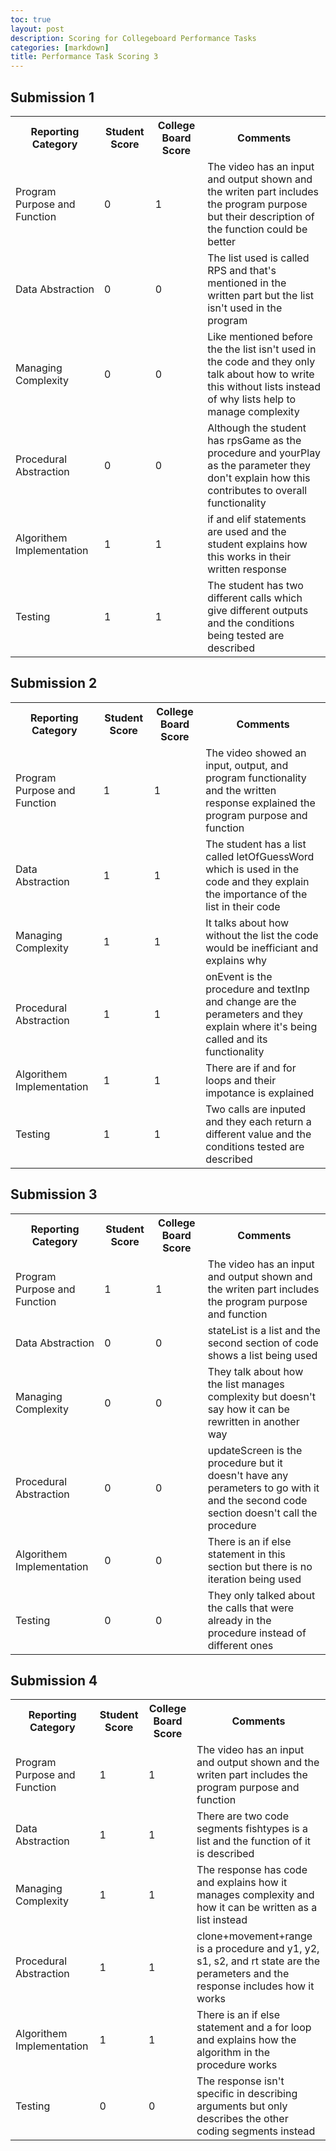 ```yaml
---
toc: true
layout: post
description: Scoring for Collegeboard Performance Tasks
categories: [markdown]
title: Performance Task Scoring 3
---
```


<h2>Submission 1</h2>
<table>
  <tr>
    <th>Reporting Category</th>
    <th>Student Score</th>
    <th>College Board Score</th>
    <th>Comments</th>
  </tr>
  <tr>
    <td>Program Purpose and Function</td>
    <td>0</td>
    <td>1</td>
    <td>The video has an input and output shown and the writen part includes the program purpose but their description of the function could be better</td>
  </tr>
  <tr>
    <td>Data Abstraction</td>
    <td>0</td>
    <td>0</td>
    <td>The list used is called RPS and that's mentioned in the written part but the list isn't used in the program</td>
  </tr>
  <tr>
    <td>Managing Complexity</td>
    <td>0</td>
    <td>0</td>
    <td>Like mentioned before the the list isn't used in the code and they only talk about how to write this without lists instead of why lists help to manage complexity</td>
  </tr>
  <tr>
    <td>Procedural Abstraction</td>
    <td>0</td>
    <td>0</td>
    <td>Although the student has rpsGame as the procedure and yourPlay as the parameter they don't explain how this contributes to overall functionality</td>
  </tr>
  <tr>
    <td>Algorithem Implementation</td>
    <td>1</td>
    <td>1</td>
    <td>if and elif statements are used and the student explains how this works in their written response</td>
  </tr>
  <tr>
    <td>Testing</td>
    <td>1</td>
    <td>1</td>
    <td>The student has two different calls which give different outputs and the conditions being tested are described</td>
  </tr>
</table>

<h2>Submission 2</h2>
<table>
  <tr>
    <th>Reporting Category</th>
    <th>Student Score</th>
    <th>College Board Score</th>
    <th>Comments</th>
  </tr>
  <tr>
    <td>Program Purpose and Function</td>
    <td>1</td>
    <td>1</td>
    <td>The video showed an input, output, and program functionality and the written response explained the program purpose and function </td>
  </tr>
  <tr>
    <td>Data Abstraction</td>
    <td>1</td>
    <td>1</td>
    <td>The student has a list called letOfGuessWord which is used in the code and they explain the importance of the list in their code</td>
  </tr>
  <tr>
    <td>Managing Complexity</td>
    <td>1</td>
    <td>1</td>
    <td>It talks about how without the list the code would be inefficiant and explains why</td>
  </tr>
  <tr>
    <td>Procedural Abstraction</td>
    <td>1</td>
    <td>1</td>
    <td>onEvent is the procedure and textInp and change are the perameters and they explain where it's being called and its functionality</td>
  </tr>
  <tr>
    <td>Algorithem Implementation</td>
    <td>1</td>
    <td>1</td>
    <td>There are if and for loops and their impotance is explained</td>
  </tr>
  <tr>
    <td>Testing</td>
    <td>1</td>
    <td>1</td>
    <td>Two calls are inputed and they each return a different value and the conditions tested are described</td>
  </tr>
</table>

<h2>Submission 3</h2>
<table>
  <tr>
    <th>Reporting Category</th>
    <th>Student Score</th>
    <th>College Board Score</th>
    <th>Comments</th>
  </tr>
  <tr>
    <td>Program Purpose and Function</td>
    <td>1</td>
    <td>1</td>
    <td>The video has an input and output shown and the writen part includes the program purpose and function</td>
  </tr>
  <tr>
    <td>Data Abstraction</td>
    <td>0</td>
    <td>0</td>
    <td>stateList is a list and the second section of code shows a list being used</td>
  </tr>
  <tr>
    <td>Managing Complexity</td>
    <td>0</td>
    <td>0</td>
    <td>They talk about how the list manages complexity but doesn't say how it can be rewritten in another way</td>
  </tr>
  <tr>
    <td>Procedural Abstraction</td>
    <td>0</td>
    <td>0</td>
    <td>updateScreen is the procedure but it doesn't have any perameters to go with it and the second code section doesn't call the procedure</td>
  </tr>
  <tr>
    <td>Algorithem Implementation</td>
    <td>0</td>
    <td>0</td>
    <td>There is an if else statement in this section but there is no iteration being used</td>
  </tr>
  <tr>
    <td>Testing</td>
    <td>0</td>
    <td>0</td>
    <td>They only talked about the calls that were already in the procedure instead of different ones</td>
  </tr>
</table>

<h2>Submission 4</h2>
<table>
  <tr>
    <th>Reporting Category</th>
    <th>Student Score</th>
    <th>College Board Score</th>
    <th>Comments</th>
  </tr>
  <tr>
    <td>Program Purpose and Function</td>
    <td>1</td>
    <td>1</td>
    <td>The video has an input and output shown and the writen part includes the program purpose and function</td>
  </tr>
  <tr>
    <td>Data Abstraction</td>
    <td>1</td>
    <td>1</td>
    <td>There are two code segments fishtypes is a list and the function of it is described </td>
  </tr>
  <tr>
    <td>Managing Complexity</td>
    <td>1</td>
    <td>1</td>
    <td>The response has code and explains how it manages complexity and how it can be written as a list instead</td>
  </tr>
  <tr>
    <td>Procedural Abstraction</td>
    <td>1</td>
    <td>1</td>
    <td>clone+movement+range is a procedure and y1, y2, s1, s2, and rt state are the perameters and the response includes how it works</td>
  </tr>
  <tr>
    <td>Algorithem Implementation</td>
    <td>1</td>
    <td>1</td>
    <td>There is an if else statement and a for loop and explains how the algorithm in the procedure works</td>
  </tr>
  <tr>
    <td>Testing</td>
    <td>0</td>
    <td>0</td>
    <td>The response isn't specific in describing arguments but only describes the other coding segments instead</td>
  </tr>
</table>

